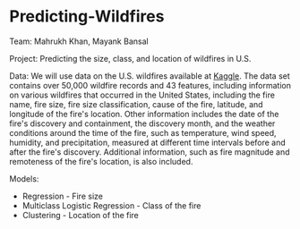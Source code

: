 # Predicting-Wildfires

Team: Mahrukh Khan, Mayank Bansal

Project: Predicting the size, class, and location of wildfires in U.S.

Data: We will use data on the U.S. wildfires available at [Kaggle](https://www.kaggle.com/datasets/capcloudcoder/us-wildfire-data-plus-other-attributes). The data set contains over 50,000 wildfire records and 43 features, including information on various wildfires that occurred in the United States, including the fire name, fire size, fire size classification, cause of the fire, latitude, and longitude of the fire's location. Other information includes the date of the fire's discovery and containment, the discovery month, and the weather conditions around the time of the fire, such as temperature, wind speed, humidity, and precipitation, measured at different time intervals before and after the fire's discovery. Additional information, such as fire magnitude and remoteness of the fire's location, is also included.

Models: 
- Regression - Fire size 
- Multiclass Logistic Regression - Class of the fire
- Clustering - Location of the fire
